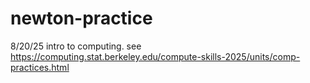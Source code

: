# newton-practice
8/20/25 intro to computing. see https://computing.stat.berkeley.edu/compute-skills-2025/units/comp-practices.html
